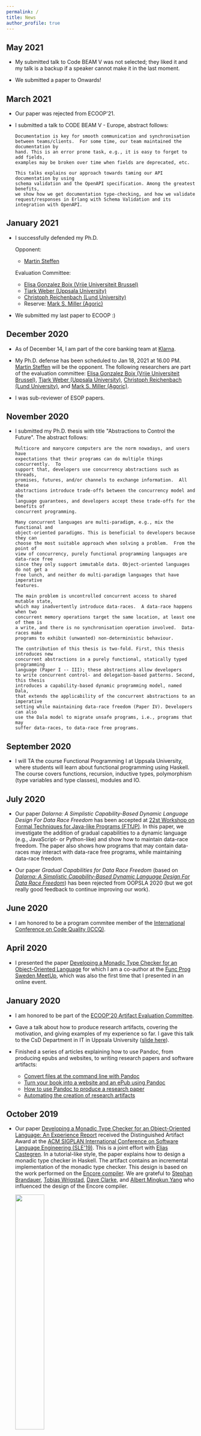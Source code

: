 ```yaml
---
permalink: /
title: News
author_profile: true
---
```


## **May 2021**

- My submitted talk to Code BEAM V was not selected; they liked it and my talk is
  a backup if a speaker cannot make it in the last moment.

- We submitted a paper to Onwards!

## **March 2021**

- Our paper was rejected from ECOOP'21.

- I submitted a talk to CODE BEAM V - Europe, abstract follows:

  ```
  Documentation is key for smooth communication and synchronisation
  between teams/clients.  For some time, our team maintained the documentation by
  hand. This is an error prone task, e.g., it is easy to forget to add fields,
  examples may be broken over time when fields are deprecated, etc.

  This talks explains our approach towards taming our API documentation by using
  schema validation and the OpenAPI specification. Among the greatest benefits,
  we show how we get documentation type-checking, and how we validate
  request/responses in Erlang with Schema Validation and its integration with OpenAPI.
  ```

## **January 2021**

* I successfully defended my Ph.D.

  Opponent:
  - [Martin Steffen](https://www.mn.uio.no/ifi/english/people/aca/msteffen/index.html)

  Evaluation Committee:
  - [Elisa Gonzalez Boix (Vrije Universiteit
  Brussel)](http://soft.vub.ac.be/~egonzale/egonzale/index.html#/Home)
  - [Tjark Weber (Uppsala University)](http://user.it.uu.se/~tjawe125/)
  - [Christoph Reichenbach (Lund University)](http://creichen.net/)
  - Reserve: [Mark S. Miller (Agoric)](https://agoric.com/authors/mark-s-miller/)

- We submitted my last paper to ECOOP :)

## **December 2020**

* As of December 14, I am part of the core banking team at [Klarna](https://www.klarna.com/se/).

* My Ph.D. defense has been scheduled to Jan 18, 2021 at 16.00 PM.  [Martin
  Steffen](https://www.mn.uio.no/ifi/english/people/aca/msteffen/index.html) will
  be the opponent. The following researchers are part of the evaluation
  committee: [Elisa Gonzalez Boix (Vrije Universiteit
  Brussel)](http://soft.vub.ac.be/~egonzale/egonzale/index.html#/Home), [Tjark
  Weber (Uppsala University)](http://user.it.uu.se/~tjawe125/), [Christoph
  Reichenbach (Lund University)](http://creichen.net/), and [Mark S. Miller
  (Agoric)](https://agoric.com/authors/mark-s-miller/).

* I was sub-reviewer of ESOP papers.

## **November 2020**

* I submitted my Ph.D. thesis with title "Abstractions to Control the Future".
  The abstract follows:

  ```
  Multicore and manycore computers are the norm nowadays, and users have
  expectations that their programs can do multiple things concurrently.  To
  support that, developers use concurrency abstractions such as threads,
  promises, futures, and/or channels to exchange information.  All these
  abstractions introduce trade-offs between the concurrency model and the
  language guarantees, and developers accept these trade-offs for the benefits of
  concurrent programming.

  Many concurrent languages are multi-paradigm, e.g., mix the functional and
  object-oriented paradigms. This is beneficial to developers because they can
  choose the most suitable approach when solving a problem.  From the point of
  view of concurrency, purely functional programming languages are data-race free
  since they only support immutable data. Object-oriented languages do not get a
  free lunch, and neither do multi-paradigm languages that have imperative
  features.

  The main problem is uncontrolled concurrent access to shared mutable state,
  which may inadvertently introduce data-races.  A data-race happens when two
  concurrent memory operations target the same location, at least one of them is
  a write, and there is no synchronisation operation involved.  Data-races make
  programs to exhibit (unwanted) non-deterministic behaviour.

  The contribution of this thesis is two-fold. First, this thesis introduces new
  concurrent abstractions in a purely functional, statically typed programming
  language (Paper I -- III); these abstractions allow developers
  to write concurrent control- and delegation-based patterns. Second, this thesis
  introduces a capability-based dynamic programming model, named Dala,
  that extends the applicability of the concurrent abstractions to an imperative
  setting while maintaining data-race freedom (Paper IV). Developers can also
  use the Dala model to migrate unsafe programs, i.e., programs that may
  suffer data-races, to data-race free programs.
  ```


## **September 2020**

* I will TA the course Functional Programming I at Uppsala University, where
  students will learn about functional programming using Haskell.  The course
  covers functions, recursion, inductive types, polymorphism (type variables and
  type classes), modules and IO.

## **July 2020**

* Our paper *Dalarna: A Simplistic Capability-Based Dynamic Language Design For
  Data Race Freedom* has been accepted at [22st Workshop on Formal Techniques for
  Java-like Programs (FTfJP)](https://2020.ecoop.org/details/FTfJP-2020-papers/2/Dalarna-A-Simplistic-Capability-Based-Dynamic-Language-Design-For-Data-Race-Freedom). In
  this paper, we investigate the addition of gradual capabilities to a dynamic
  language (e.g., JavaScript- or Python-like) and show how to maintain data-race freedom.
  The paper also shows how programs that may contain data-races may interact with
  data-race free programs, while maintaining data-race freedom.

* Our paper *Gradual Capabilities for Data Race Freedom* (based on
  *[Dalarna: A Simplistic Capability-Based Dynamic Language Design For
  Data Race Freedom](https://2020.ecoop.org/details/FTfJP-2020-papers/2/Dalarna-A-Simplistic-Capability-Based-Dynamic-Language-Design-For-Data-Race-Freedom)*) has been rejected from OOPSLA 2020 (but we got really good feedback
  to continue improving our work).

## **June 2020**

* I am honored to be a program commitee member of the
  [International Conference on Code Quality (ICCQ)](https://www.iccq.ru/).

## **April 2020**

* I presented the paper [Developing a Monadic Type Checker for an Object-Oriented
  Language](https://doi.org/10.1145/3357766.3359545) for which I am a co-author
  at the [Func Prog Sweden
  MeetUp](https://www.meetup.com/Func-Prog-Sweden/events/269811606/), which was
  also the first time that I presented in an online event.

## **January 2020**

* I am honored to be part of the [ECOOP'20 Artifact Evaluation
  Committee](https://2020.ecoop.org/track/ecoop-2020-artifacts).

* Gave a talk about how to produce research artifacts, covering the motivation,
  and giving examples of my experience so far. I gave this talk to the CsD
  Department in IT in Uppsala University ([slide here](files/HowToCreateGreatArtifact.pdf)).

* Finished a series of articles explaining how to use Pandoc, from producing
  epubs and websites, to writing research papers and software artifacts:

  * [Convert files at the command line with Pandoc](https://opensource.com/article/18/9/intro-pandoc)
  * [Turn your book into a website and an ePub using Pandoc](https://opensource.com/article/18/10/book-to-website-epub-using-pandoc)
  * [How to use Pandoc to produce a research paper](https://opensource.com/article/18/9/pandoc-research-paper)
  * [Automating the creation of research artifacts](https://opensource.com/article/20/1/automating-documentation)

## **October 2019**


* Our paper [Developing a Monadic Type Checker for an Object-Oriented Language:
  An Experience Report](https://doi.org/10.1145/3357766.3359545) received the
  Distinguished Artifact Award at the [ACM SIGPLAN International Conference on
  Software Language Engineering
  (SLE'19)](https://conf.researchr.org/home/sle-2019).  This is a joint effort
  with [Elias Castegren](https://eliasc.github.io/). In a tutorial-like style,
  the paper explains how to design a monadic type checker in Haskell. The
  artifact contains an incremental implementation of the monadic type
  checker. This design is based on the work performed on the [Encore
  compiler](https://github.com/parapluu/encore). We are grateful to [Stephan
  Brandauer](https://www.linkedin.com/in/stephan-brandauer/), [Tobias
  Wrigstad](http://wrigstad.com/), [Dave
  Clarke](https://www.linkedin.com/in/davegclarke/), and [Albert Mingkun
  Yang](http://albertnetymk.github.io/) who influenced the design of the Encore
  compiler.

  <img src="/files/SLEAward.jpg" style="width: 40%;" />

* As part of my research visit at Victoria University of New Zealand, we have
started a collaboration with researchers from Victoria University, James Noble
and Isaac O. Gariano.  This collaboration will extend the work from our [VMIL
paper](https://arxiv.org/abs/1909.01465), where we are exploring how to add
gradual reference capabilities to an untyped language.

## **September 2019**

* Our paper "Run, Actor, Run: Towards Cross-Actor Language Benchmarking" has
been accepted at the Workshop on Programming based on Actors, Agents, and
Decentralized Control (AGERE!). In this paper, we investigate runtime
performance of the Savina benchmarks, and investigate how many programs have
similar runtime characteristics, and/or that their runtime behaviour may
drastically change nature (e.g.,go from essentially sequential to parallel) by
tweaking some parameters. This observation lead us to propose a single benchmark
program which we designed so that through tweaking of some knobs (we hope) we
can simulate most of the programs of the Savina suite.

* Our paper ["Towards Gradual Checking of Reference Capabilities"](https://arxiv.org/abs/1909.01465)
(work-in-progress) has been accepted at the [Virtual Machines and Intermediate
Languages Workshop
(VMIL)](https://2019.splashcon.org/home/vmil-2019#event-overview). In this
paper, we propose to mix the ideas from the reference capability literature with
gradual typing, leading to gradual reference capabilities.

* Our artefact "Developing a Monadic Type Checker for an Object-Oriented
Language" has been accepted at the [International Conference on Software
Language Engineering (SLE)](https://conf.researchr.org/home/sle-2019#About). In
this artefact, you can find the multiple iterations of the monadic type checker
from the paper. All the functions are documented, and the artefact guides the
reader through the code. The type checker can be tested interactively from a
REPL, and we include examples of different programs and how to type check them
using different versions of the type checker, and their expected
result.


## **August 2019**

* I am visiting [James Noble](https://ecs.victoria.ac.nz/Main/JamesNoble) and
  his research group at Victoria University of Wellington from August until end
  of September.

* Paper accepted at the [International Conference on Software Language Engineering
  (SLE)](https://conf.researchr.org/home/sle-2019#About):
  *Developing a Monadic Type Checker for an Object-Oriented Language
  (Experience Report)* by [Elias Castegren](https://eliasc.github.io/) and myself.
  [Preprint here.](/files/sle19-preprint.pdf)

## **July 2019**

* Our ECOOP'19 paper, [Godot: All the Benefits of Implicit and Explicit
  Futures](https://2019.ecoop.org/track/ecoop-2019-artifacts) received the
  Distinguished Artefact Award.

  <img src="/files/ECOOPAward.jpg" style="width: 40%;" />

* We presented our [ECOOP Poster](/files/FinalposterPortrait.pdf).

## **June 2019**

* The Artefact Evaluation Committee for ECOOP accepted our [paper artefact for
  Godot: All the Benefits of Implicit and Explicit Futures](https://2019.ecoop.org/track/ecoop-2019-artifacts).

* I will be presenting our [ECOOP
  paper](https://2019.ecoop.org/event/ecoop-2019-papers-godot-all-the-benefits-of-implicit-and-explicit-futures)
  at the Programming Language Research Meetup @ Oracle, June 12, 2019, Stockholm, Sweden.

## **May 2019**

* [Elias Castegren](http://eliasc.github.io/) and I submitted an experience report to [PPDP'19.](http://ppdp2019.macs.hw.ac.uk/).

* I am a member of the [programme committee of the AGERE'19 workshop, co-located with SPLASH.](https://2019.splashcon.org/home/agere-2019)

* I presented our [accepted ECOOP'19 paper.](https://2019.ecoop.org/event/ecoop-2019-papers-godot-all-the-benefits-of-implicit-and-explicit-futures) at the ABS workshop (Amsterdam, May 14).

## **April 2019**

* Under the ACM-UU student chapter, we organised a privacy-related talk with
  Amelia Andersdotter. The call for participation is here:

  > Do you want to find out about current EU laws on data protection and privacy?
  > Do you want to discuss how to minimize your digital footprint?  Then come to the
  > next CryptoParty!
  >
  > What:  CryptoParty [0] with ACM-W, guest speaker Amelia Andersdotter
  >
  > When:  Friday Apr 26th, 16:00–18:00
  >
  > Where: Ångström library
  >
  > Who:   Everyone, no prior knowledge required
  >
  > This time in collaboration with the ACM-W student chapter we have
  > invited Amelia Andersdotter, a member of the Swedish Pirate Party and
  > former member of the European Parliament. She will talk about data
  > protection laws.
  >
  > Title: Rights are not important if you don't use them
  >
  > Abstract: There is a new EU data protection legislation, GDPR, that
  > asserts giving new protections to individuals. But is the legal
  > framework enough to protect individuals? How do you actually make use of
  > your data protection rights? Amelia Andersdotter will suggest some
  > practical methods to protect personal data in spite of powerful
  > companies and governments.

* Our submission to ICFP was rejected. We got really useful feedback to improve it.

* I will supervise Joy van den Eijkhof's thesis, who will
  be working on the implementation of for-comprehensions a là Scala (with a twist)
  for the concurrent and parallel Encore language.

* I will be part of the [organising committee of SPLASH'19, as Student Volunteer co-chair](https://2019.splashcon.org/profile/kikofernandezreyes).

* Our paper "Godot: All the Benefits of
  Implicit and Explicit Futures" was accepted at ECOOP'19. The abstract of the paper reads as follows:

  > Godot: All the Benefits of Implicit and Explicit Futures
  >
  > Concurrent programs often make use of future,
  > which are handles to the results of asynchronous operations.
  >  Futures provide an instantly available means to communicate not yet
  >  computed results, and simplify the implementation of operations that
  >  must synchronise on the result of such
  >  asynchronous operations. Futures can be characterised as either
  >    implicit or explicit, depending on the typing discipline used to
  >    type them.
  >
  >  Existing approaches to implementing futures suffer from ``future proliferation'',
  >  either at the type-level or at run-time. The former
  >  manifests itself through the addition of future type wrappers
  > which expose the client to the
  > asynchronous message indirections of an implementation and hinders
  > subtype polymorphism. The latter manifests itself through increased
  > latency, by traversing
  >  nested future structures at run-time.
  >  Many languages suffer both kinds.
  >
  >  Previous work offer partial solutions to these problems of
  >    future proliferation; in this paper we show how these solutions can be
  >    integrated
  >  in an elegant and coherent way which is more expressive than either
  >  system in isolation. We describe our proposal formally, and state
  >  and prove its key properties, in two related calculi, based on the two possible families of future constructs (data-flow futures and control-flow futures). The former relies on static type information to avoid
  >  unwanted future creation and the latter uses an algebraic data type
  >  with dynamic checks. We also discuss how to implement our new system efficiently.

## **March 2019**

* I gave a seminar about the gamification methodology and design used for the
  course Advanced Software Design, at the Physics deparment.

* As vice-secretary of ACM-W UU, after a meeting with the CTO of ID24, ID24
  decided to issue a scholarship for 30_000 SEK, for a female student doing web
  research / programming, to attend to a top-conference.

## **February 2019**

* I have been invited to give a teaching seminar, at the Physics
  department, about the gamification approach that we took for the course
  Advanced Software Design.

* The article that I co-author with Lisa Passing has been accepted into DZone.
  This is not academic article, but it is about getting back control of your
  privacy when sending emails. [Read the article
  here](https://dzone.com/articles/keep-your-privacy-and-start-encrypting-your-emails)

* I applied to the [Ahlberg
  scholarship](http://www.uu.se/en/findscholarships/scholarship/?id=113), to get
  funds to visit Victoria University, Wellington.

## **January 2019**

* We submitted to ECOOP'19. Title and details about the paper are omitted until
  the Author notification (Apr 2, 2019).

## **November 2018**

* I presented "Building a compiler: It is all about monads!" at
  [@PartialConf](http://partialconf.com/lineup#kiko-fernandez), where I explain
  how one can create a typechecker with a clean design using monads and monads
  transformers.

## **October 2018**

* I presented the paper
  "The impact of opt-in gamification on students' grades in a software design course".
  ([link to pre-print](https://www.researchgate.net/publication/328115773_The_impact_of_opt-in_gamification_on_students'_grades_in_a_software_design_course))

  Abstract:

  > An achievement-driven methodology strives to give students more control of their learning with enough flexibility to engage them in deeper learning. We observed in the course Advanced Software Design, which uses the achievement-driven methodology, that students fail to get high grades, which may hamper deeper learning. To motivate students to pursue and get higher grades we added gamification elements to the course. To measure the success of our gamification implementation, students filled out a questionaire rating the enjoyment and motivation produced by the game. We built a statistical regression model where enjoyment and motivation explain 55% of the variation in grades. However, only the relationship between motivation and grade is significant, which implies that notivation drives the overall effect of the model. The results suggest that the more the students were motivated by the game, the higher their grades on the course (and vice versa). This implies that if gamification indeed motivates students, then it makes them go beyond what is expected.

* Meeting with Ludovic Henrio, Einar B. Johnsen, Dave Clarke and Tobias Wrigstad
  to discuss the difference between control-flow futures and data-flow futures,
  which was identified by Ludovic Henrio. At the end of the meeting, we are going
  to join efforts to highlight the difference between these futures and constructs
  to allow these futures to co-exist together. We will possibly produce an implementation
  in the Encore language.

## **September 2018**

* ~~Launched the book ICO for "GRASP principles for the Object-oriented mind"~~

* Talk submitted to PartialConf has been accepted. The abstract is written below:

  > Building a compiler: it is all about monads
  >
  > Writing compilers is a difficult task and consists of
  > semantics-preserving transformations, from one phase
  > of the compiler to the next, until the compiler outputs the target code.
  >
  > Monads can help compiler-writers to create a clean design.
  > For example, the Encore compiler
  > uses a type checking monad, which is made up of the Reader, Error and State monads.
  >
  > This talks shows why monads make your code cleaner and why you would want
  > to use these three basic monads.

## **August 2018**

* Paper submitted to EduSymp'18 has been accepted. The abstract is written below:

  > An achievement-driven methodology strives to give students more control of their
  > learning with enough  exibility to engage them in deeper learning.
  >
  > We observed in the course Advanced Software Design, which uses the achievement-driven methodology,
  > that students fail to get high grades, which may hamper deeper learning.
  > To motivate students to pursue and get higher grades we added gamication elements to the course.
  >
  > To measure the success of our gamication implementation, students  filled out a
  > form rating the enjoyment and motivation produced by the game. We built a statistical
  > regression model where enjoyment and motivation explain 55% of the variation in grades.
  > However, only the relationship between "Motivation" and "Grade" is significant,
  > which implies that "Motivation" drives the overall effect of the model. The results
  > suggest that the more the students were motivated by the game, the higher their
  > grades on the course (and vice versa). This implies that if gamication indeed motivates students, then
  > it makes them go beyond what is expected.

* Send an abstract to Partial Conf 2018.

#### **July 2018**

* My proposed presentation to LambdaWorld'18 Cadiz was rejected.

* I submitted the gamification approach that we took during the course Advanced Software Desgin
  to [EduSymp'18](http://www.edusymp.org/2018/). It was the first time that I have
  worked with [Janina Hornbach](http://katalog.uu.se/profile/?id=N14-1034),
  it was really fun and I am really happy with the result. Hopefully,
  we will be able to carry on the future work of the paper :)

  The abstract can be found below
  (and the paper will be available once we know if it got accepted):

  > An achievement-driven methodology strives to give some degree of control of the students' learning with enough flexibility to engage them in deeper learning.
  >
  > We observed that, in the course Advanced Software Design, students fail to get high grades and, in turn, deeper learning.
  > To motivate students to pursue and get higher grades we added gamification elements to the course.
  >
  > To measure the success of our gamification implementation,
  > students filled out a form rating the enjoyment and motivation produced by the game.
  > We built a statistical regression model where enjoyment and motivation explain 55\% of the variation in grades.
  > However, only the relationship between "Motivation" and "Grade" is significant, which implies that "Motivation" drives the overall effect of the model.
  > The results suggest that the more the students were motivated by the game, the higher their grades on the course.
  > This implies that gamification indeed motivates students and makes students go beyond what is expected.

#### **June 2018**

* I had a meeting with Anna Eckerdal and got feedback on an educational paper
that uses an opt-in gamification approach. <!--                                            If we manage to submit to [EduSymp](http://www.edusymp.org/2018/), -->
<!-- [MINT](http://mint.uu.se/) (scholarships and grants managed by Anna Eckerdal) -->
<!-- could give me a grant to cover the symposium and travel costs. -->

* Our team ([Dave Clarke](https://www.it.uu.se/katalog/davcl820),
  [Elias Castegren](https://www.it.uu.se/katalog/elica697),
  [Phuc Vo](https://www.it.uu.se/katalog/voph710) and
  [me](https://www.it.uu.se/katalog/frafe664)) received
  best COORDINATION 2018 paper and best DisCoTec 2018 paper award.

* I will be the new publicity chair for DisCoTec 2019.

* My proposed presentation to ClojuTRE'18 was rejected. My abstract can be found below:

> **Monoids and Monads: The secret weapon to a parallel abstraction**
>
> Why should you consider monoids when designing a parallel abstraction?
> Why monads play an important role in this setting?
> What are the benefits of using monoids and monads?
>
> In this talk, I will save you from creating a non-composable and non-parallelisable library design. To do this, I will show you why your next parallel abstraction is going to use monoids and monads, drawing examples from the (experimental) library ParT. ParT is a functional parallel abstraction that allows the developer to create and coordinate complex parallel workflows, such as asynchronous pipelines of (possibly speculative) parallel computations.
> Join me and let's ParT with monoids and monads!

#### **May 2018**

* The paper *Forward to a Promising Future* has been accepted to COORDINATION and has received the *Best conference paper* award.

* Submission of talk to clojuTRE'18 where I would like to present the functional abstraction *ParT* to the nordic Clojure community.

* Submission of talk to LambdaWorld'18 (Cádiz) where I would like to present the importance of monoidal and monad structures when designing a parallel abstraction.

#### **March 2018**

* Poster presentation of our work *Motivating students with Opt-in gamification* at TUK'18 in Uppsala. We present the opt-in gamification methodology used in the course *Advanced Software Design*. It lead to interesting discussions with professors from other engineering areas. [Poster link here.](public/papers/TUK18Poster.pdf)

#### **February 2018**

* Submission of the paper *Forward to a Promising Future* to COORDINATION.

#### **November 2017**

* The paper *A Survey of Active Object Languages* has been published at the
ACM Computing Surveys (CSUR) journal. This was a great effort from leading researchers working in active objects languages. We provide an overview of different active object languages and compare and contrast their differences.


#### **September 2017**

* Presentation of the work *Affine Killing (extended abstract*) at TyDe'17. This paper extends previous work on the functional abstraction ParT and sketches a solution to the problem of stopping asynchronous parallel speculative tasks in the ParT abstraction. YouTube video recording [available here.](https://youtu.be/pSzZMu33awc)
